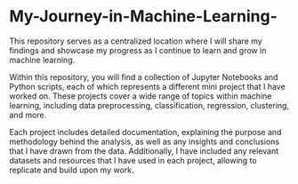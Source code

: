 # My-Journey-in-Machine-Learning-

This repository serves as a centralized location where I will share my findings and showcase my progress as I continue to learn and grow in machine learning.

Within this repository, you will find a collection of Jupyter Notebooks and Python scripts, each of which represents a different mini project that I have worked on. These projects cover a wide range of topics within machine learning, including data preprocessing, classification, regression, clustering, and more.

Each project includes detailed documentation, explaining the purpose and methodology behind the analysis, as well as any insights and conclusions that I have drawn from the data. Additionally, I have included any relevant datasets and resources that I have used in each project, allowing to replicate and build upon my work.
